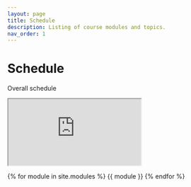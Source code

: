 ```yaml
---
layout: page
title: Schedule
description: Listing of course modules and topics.
nav_order: 1
---
```


# Schedule

Overall schedule 

<iframe src="https://docs.google.com/spreadsheets/d/e/2PACX-1vRf415gUjfB5PVem1Bre3PzLpbuK0VgDxKrs-j6MYAS-19hEWKGLhgdnrd0bB_lkn4IKYLSzSyT4tqe/pubhtml?gid=236708503&amp;single=true&amp;widget=true&amp;headers=false"></iframe>

{% for module in site.modules %}
{{ module }}
{% endfor %}
